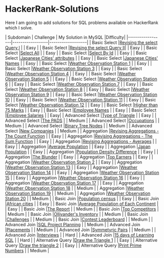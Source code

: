 # HackerRank-Solutions
Here I am going to add solutions for SQL problems available on HackerRank which I solve.

| Subdomain | Challenge | My Solution in MySQL |Difficulty|
|------------------|------------------|-------------------|
| Basic Select |[Revising the select Query l](https://www.hackerrank.com/challenges/revising-the-select-query/problem)  |      | Easy |
| Basic Select |[Revising the select Query II](https://www.hackerrank.com/challenges/revising-the-select-query-2/problem)|     | Easy |
| Basic Select |[Select All](https://www.hackerrank.com/challenges/select-all-sql/problem)     |     | Easy |
| Basic Select |[Select By Id](https://www.hackerrank.com/challenges/select-by-id/problem)     |     | Easy |
| Basic Select |[Japanese Cities' attributes](https://www.hackerrank.com/challenges/japanese-cities-attributes/problem)     |      | Easy |
| Basic Select |[Japanese Cities' Names](https://www.hackerrank.com/challenges/japanese-cities-name/problem)     |      | Easy |
| Basic Select |[Weather Observation Station 1](https://www.hackerrank.com/challenges/weather-observation-station-1/problem)    |     | Easy |
| Basic Select |[Weather Observation Station 3](https://www.hackerrank.com/challenges/weather-observation-station-3/problem)     |      | Easy |
| Basic Select |[Weather Observation Station 4](https://www.hackerrank.com/challenges/weather-observation-station-4/problem)     |      | Easy |
| Basic Select |[Weather Observation Station 5](https://www.hackerrank.com/challenges/weather-observation-station-5/problem)  |     | Easy |
| Basic Select |[Weather Observation Station 6](https://www.hackerrank.com/challenges/weather-observation-station-6/problem)    |    | Easy |
| Basic Select |[Weather Observation Station 7](https://www.hackerrank.com/challenges/weather-observation-station-7/problem)     |      | Easy |
| Basic Select |[Weather Observation Station 8](https://www.hackerrank.com/challenges/weather-observation-station-8/problem)    |      | Easy |
| Basic Select |[Weather Observation Station 9](https://www.hackerrank.com/challenges/weather-observation-station-9/problem)    |      | Easy |
| Basic Select |[Weather Observation Station 10](https://www.hackerrank.com/challenges/weather-observation-station-10/problem)     |      | Easy |
| Basic Select |[Weather Observation Station 11](https://www.hackerrank.com/challenges/weather-observation-station-11/problem)     |      | Easy |
| Basic Select |[Weather Observation Station 12](https://www.hackerrank.com/challenges/weather-observation-station-12/problem)     |      | Easy |
| Basic Select |[Higher than 75 Marks](https://www.hackerrank.com/challenges/more-than-75-marks/problem)     |      | Easy |
| Basic Select |[Employee Names](https://www.hackerrank.com/challenges/name-of-employees/problem)     |      | Easy |
| Basic Select |[Employee Salaries](https://www.hackerrank.com/challenges/salary-of-employees/problem)    |     | Easy|
| Advanced Select |[Type of Triangle](https://www.hackerrank.com/challenges/what-type-of-triangle/problem)     |      | Easy |
| Advanced Select |[The PADS](https://www.hackerrank.com/challenges/the-pads/problem)     |      | Medium |
| Advanced Select |[Occupations](https://www.hackerrank.com/challenges/occupations/problem)     |      | Medium |
| Advanced Select |[Binary Tree Nodes](https://www.hackerrank.com/challenges/binary-search-tree-1/problem)   |     | Medium |
| Advanced Select |[New Companies](https://www.hackerrank.com/challenges/the-company/problem)     |     | Medium |
| Aggregation |[Revising Aggregations - The Count Function](https://www.hackerrank.com/challenges/revising-aggregations-the-count-function/problem)     |      | Easy |
| Aggregation |[Revising Aggregations - The Sum Function](https://www.hackerrank.com/challenges/revising-aggregations-sum/problem)      |      | Easy |
| Aggregation |[Revising Aggregations - Averages](https://www.hackerrank.com/challenges/revising-aggregations-the-average-function/problem)     |      | Easy |
| Aggregation |[Average Population](https://www.hackerrank.com/challenges/average-population/problem)    |    | Easy |
| Aggregation |[Japan Population](https://www.hackerrank.com/challenges/japan-population/problem)     |      | Easy |
| Aggregation |[Population Density Difference](https://www.hackerrank.com/challenges/population-density-difference/problem)     |     | Easy |
| Aggregation |[The Blunder](https://www.hackerrank.com/challenges/the-blunder/problem)   |     | Easy |
| Aggregation |[Top Earners](https://www.hackerrank.com/challenges/earnings-of-employees/problem)     |      | Easy |
| Aggregation |[Weather Observation Station 2](https://www.hackerrank.com/challenges/weather-observation-station-2/problem)   |     | Easy |
| Aggregation |[Weather Observation Station 13](https://www.hackerrank.com/challenges/weather-observation-station-13/problem)     |     | Easy |
| Aggregation |[Weather Observation Station 14](https://www.hackerrank.com/challenges/weather-observation-station-14/problem)     |      | Easy |
| Aggregation |[Weather Observation Station 15](https://www.hackerrank.com/challenges/weather-observation-station-15/problem)     |     | Easy |
| Aggregation |[Weather Observation Station 16](https://www.hackerrank.com/challenges/weather-observation-station-16/problem)     |     | Easy |
| Aggregation |[Weather Observation Station 17](https://www.hackerrank.com/challenges/weather-observation-station-17/problem)     |     | Easy |
| Aggregation |[Weather Observation Station 18](https://www.hackerrank.com/challenges/weather-observation-station-18/problem)     |     | Medium |
| Aggregation |[Weather Observation Station 19](https://www.hackerrank.com/challenges/weather-observation-station-19/problem)     |      | Medium |
| Aggregation |[Weather Observation Station 20](https://www.hackerrank.com/challenges/weather-observation-station-20/problem)     |      | Medium |
| Basic Join |[Population census](https://www.hackerrank.com/challenges/asian-population/problem)     |      | Easy |
| Basic Join |[African cities](https://www.hackerrank.com/challenges/african-cities/problem)     |      | Easy |
| Basic Join |[Average Population of Each Continent](https://www.hackerrank.com/challenges/average-population-of-each-continent/problem)      |      | Easy |
| Basic Join |[The Report](https://www.hackerrank.com/challenges/the-report/problem)     |      | Medium |
| Basic Join |[Top Competitors](https://www.hackerrank.com/challenges/full-score/problem)     |      | Medium |
| Basic Join |[Ollivander's Inventory](https://www.hackerrank.com/challenges/challenges/problem)     |      | Medium |
| Basic Join |[Challenges](https://www.hackerrank.com/challenges/challenges/problem)     |      | Medium |
| Basic Join |[Contest Leaderboard](https://www.hackerrank.com/challenges/contest-leaderboard/problem)    |      | Medium |
| Advanced Join |[SQL Project Planning](https://www.hackerrank.com/challenges/sql-projects/problem)     |      | Medium |
| Advanced Join |[Placements](https://www.hackerrank.com/challenges/placements/problem)    |     | Medium |
| Advanced Join |[Symmetyric Pairs](https://www.hackerrank.com/challenges/symmetric-pairs/problem)     |      | Medium |
| Advanced Join |[Interviews](https://www.hackerrank.com/challenges/interviews/problem)     |      | Hard |
| Advanced Join |[15 days of Learning SQL](https://www.hackerrank.com/challenges/15-days-of-learning-sql/problem)     |      | Hard |
| Alternative Query |[Draw the Triangle 1](https://www.hackerrank.com/challenges/draw-the-triangle-1/problem)    |      | Easy |
| Alternative Query |[Draw the triangle 2](https://www.hackerrank.com/challenges/draw-the-triangle-2/problem)     |      | Easy |
| Alternative Query |[Print Prime Numbers](https://www.hackerrank.com/challenges/print-prime-numbers/problem)    |      | Medium |







